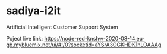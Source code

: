 # sadiya-i2it

Artificial Intelligent Customer Support System

Poject live link: https://node-red-knshw-2020-08-14.eu-gb.mybluemix.net/ui/#!/0?socketid=aYSrA3OGKHDK1hLOAAAg
